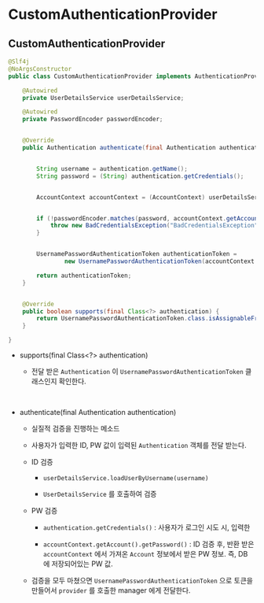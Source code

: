 # CustomAuthenticationProvider

## CustomAuthenticationProvider

```java
@Slf4j
@NoArgsConstructor
public class CustomAuthenticationProvider implements AuthenticationProvider {

    @Autowired
    private UserDetailsService userDetailsService;

    @Autowired
    private PasswordEncoder passwordEncoder;


    @Override
    public Authentication authenticate(final Authentication authentication) throws AuthenticationException {


        String username = authentication.getName();
        String password = (String) authentication.getCredentials();


        AccountContext accountContext = (AccountContext) userDetailsService.loadUserByUsername(username);


        if (!passwordEncoder.matches(password, accountContext.getAccount().getPassword())){
            throw new BadCredentialsException("BadCredentialsException");
        }


        UsernamePasswordAuthenticationToken authenticationToken =
                new UsernamePasswordAuthenticationToken(accountContext.getAccount(), null, accountContext.getAuthorities());

        return authenticationToken;
    }


    @Override
    public boolean supports(final Class<?> authentication) {
        return UsernamePasswordAuthenticationToken.class.isAssignableFrom(authentication);
    }

}

```

- supports(final Class<?> authentication)

    - 전달 받은 `Authentication` 이 `UsernamePasswordAuthenticationToken` 클래스인지 확인한다.

<br>

- authenticate(final Authentication authentication)

    - 실질적 검증을 진행하는 메소드

    - 사용자가 입력한 ID, PW 값이 입력된 `Authentication` 객체를 전달 받는다.

    - ID 검증

        - `userDetailsService.loadUserByUsername(username)`

        - `UserDetailsService` 를 호출하여 검증

    - PW 검증

        - `authentication.getCredentials()` : 사용자가 로그인 시도 시, 입력한 

        - `accountContext.getAccount().getPassword()` : ID 검증 후, 반환 받은 `accountContext` 에서 가져온 `Account` 정보에서 받은 PW 정보. 즉, DB 에 저장되어있는 PW 값.

    - 검증을 모두 마쳤으면 `UsernamePasswordAuthenticationToken` 으로 토큰을 만들어서 `provider` 를 호출한 manager 에게 전달한다. 


